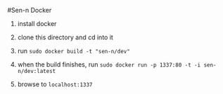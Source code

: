#Sen-n Docker

1. install docker

2. clone this directory and cd into it

3. run `sudo docker build -t "sen-n/dev"`

4. when the build finishes, run `sudo docker run -p 1337:80 -t -i sen-n/dev:latest`

5. browse to `localhost:1337`
